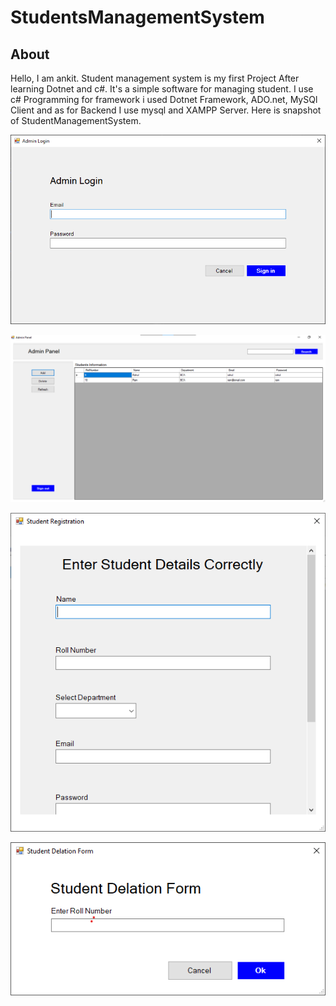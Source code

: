 # StudentsManagementSystem
## About
Hello, I am ankit. Student management system is my first Project After learning Dotnet and c#. It's a simple software for managing student. I use c# Programming for framework i used Dotnet Framework, ADO.net, MySQl Client and as for Backend I use mysql and XAMPP Server. Here is snapshot of StudentManagementSystem.  

![Admin Login](./Images/Login.png)

![Admin Panel](./Images/Panel.png)

![Registration Form](./Images/Registration.png)

![Delation Form](./Images/Delation.png)

